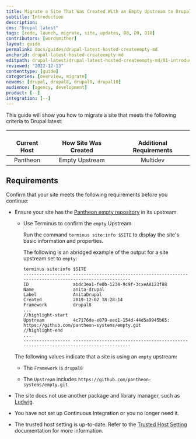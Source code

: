 ```yaml
---
title: Migrate a Site That Was Created With an Empty Upstream to Drupal:latest
subtitle: Introduction
description: 
cms: "Drupal latest"
tags: [code, launch, migrate, site, updates, D8, D9, D10]
contributors: [wordsmither]
layout: guide
permalink: docs/guides/drupal-latest-hosted-createempty-md
anchorid: drupal-latest-hosted-createempty-md
editpath: drupal-latest/drupal-latest-hosted-createempty-md/01-introduction.md
reviewed: "2022-12-13"
contenttype: [guide]
categories: [overview, migrate]
newcms: [drupal, drupal8, drupal9, drupal10]
audience: [agency, development]
product: [--]
integration: [--]
---
```


This guide will show you how to migrate a site that meets the following criteria to Drupal:latest:

| <i class="fa fa-cloud"></i><br/> Current Host | <i class="fa fa-wrench"></i><br/> How Site Was Created <Popover title="Site Creation" content="What is the method you used to create the site?" /> | <i class="fa fa-exclamation-circle"></i><br/> Additional Requirements <Popover title="Additional Requirements" content="Any other features that must be in place, or that are desired." /> |
|:---------------------------------------------:|:--------------------------------------------------------------------------------------------------------------------------------------------------:|:------------------------------------------------------------------------------------------------------------------------------------------------------------------------------------------:|
|                   Pantheon                    |                                                                   Empty Upstream                                                                   |                                                                                          Multidev                                                                                          |

<Partial file="drupal-latest/see-landing.md" />

<Partial file="drupal-latest/commit-history.md" />

## Requirements

Confirm that your site meets the following requirements before you continue:

- Ensure your site has the [Pantheon empty repository](https://github.com/pantheon-systems/empty) in its upstream.

   - Use Terminus to confirm the `empty` Upstream

     Run the command `terminus site:info $SITE` to display the site's basic information and properties.

     The following is an abridged example of the output for a site upstream set to `empty`:

     ```bash{outputLines:2-13}
     terminus site:info $SITE
     ------------------ -------------------------------------------------------------------------------------
     ID                 abdc3ea1-fe0b-1234-9c9f-3cxeAA123f88
     Name               anita-drupal
     Label              AnitaDrupal
     Created            2019-12-02 18:28:14
     Framework          drupal8
     ...
     //highlight-start
     Upstream           4c7176de-e079-eed1-154d-44d5a9945b65: https://github.com/pantheon-systems/empty.git
     //highlight-end
     ...
     ------------------ -------------------------------------------------------------------------------------
     ```

    The following values indicate that a site is using an `empty` upstream:

     - The `Framework` is `drupal8`

     - The `Upstream` includes `https://github.com/pantheon-systems/empty.git`

- The site does not use another package and library manager, such as [Ludwig](https://www.drupal.org/project/ludwig).

- You have not set up Continuous Integration or you no longer need it.

- The trusted host setting is up-to-date. Refer to the [Trusted Host Setting](/guides/php/settings-php#trusted-host-setting) documentation for more information.
